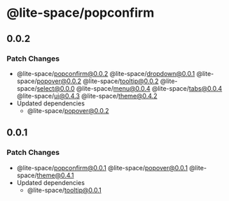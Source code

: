 # @lite-space/popconfirm

## 0.0.2

### Patch Changes

- @lite-space/popconfirm@0.0.2
  @lite-space/dropdown@0.0.1
  @lite-space/popover@0.0.2
  @lite-space/tooltip@0.0.2
  @lite-space/select@0.0.0
  @lite-space/menu@0.0.4
  @lite-space/tabs@0.0.4
  @lite-space/ui@0.4.3
  @lite-space/theme@0.4.2
- Updated dependencies
  - @lite-space/popover@0.0.2

## 0.0.1

### Patch Changes

- @lite-space/popconfirm@0.0.1
  @lite-space/popover@0.0.1
  @lite-space/theme@0.4.1
- Updated dependencies
  - @lite-space/tooltip@0.0.1
